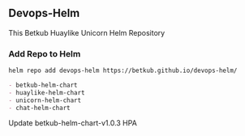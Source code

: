 ## Devops-Helm

This Betkub Huaylike Unicorn Helm Repository

### Add Repo to Helm

```markdown
helm repo add devops-helm https://betkub.github.io/devops-helm/

- betkub-helm-chart
- huaylike-helm-chart
- unicorn-helm-chart
- chat-helm-chart
```
Update betkub-helm-chart-v1.0.3 HPA